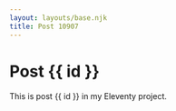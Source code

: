 ```yaml
---
layout: layouts/base.njk
title: Post 10907
---
```


# Post {{ id }}

This is post {{ id }} in my Eleventy project.
